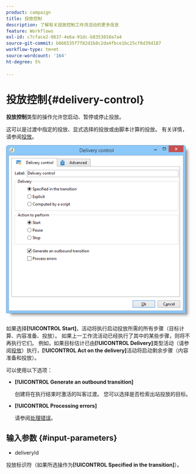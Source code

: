 ```yaml
---
product: campaign
title: 投放控制
description: 了解有关投放控制工作流活动的更多信息
feature: Workflows
exl-id: c7cface2-0837-4e6a-91dc-b8353010a7a4
source-git-commit: b666535f7f82d1b8c2da4fbce1bc25cf8d39d187
workflow-type: tm+mt
source-wordcount: '164'
ht-degree: 5%

---
```


# 投放控制{#delivery-control}



**投放控制**&#x200B;类型的操作允许您启动、暂停或停止投放。

这可以是过渡中指定的投放、显式选择的投放或由脚本计算的投放。 有关详情，请参阅[投放](delivery.md)。

![](assets/edit_diffusion_act.png)

如果选择&#x200B;**[!UICONTROL Start]**，活动将执行启动投放所需的所有步骤（目标计算、内容准备、投放）。 如果上一工作流活动已经执行了其中的某些步骤，则将不再执行它们。 例如，如果目标估计已由&#x200B;**[!UICONTROL Delivery]**&#x200B;类型活动（请参阅[投放](delivery.md)）执行，**[!UICONTROL Act on the delivery]**&#x200B;活动将启动剩余步骤（内容准备和投放）。

可以使用以下选项：

* **[!UICONTROL Generate an outbound transition]**

  创建将在执行结束时激活的叫客过渡。 您可以选择是否检索出站投放的目标。

* **[!UICONTROL Processing errors]**

  请参阅[处理错误](monitoring-workflow-execution.md#processing-errors)。

## 输入参数 {#input-parameters}

* deliveryId

投放标识符（如果所选操作为&#x200B;**[!UICONTROL Specified in the transition]**）。
